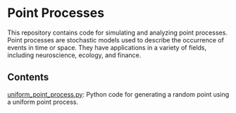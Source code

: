 # Point Processes
This repository contains code for simulating and analyzing point processes. Point processes are stochastic models used to describe the occurrence of events in time or space. They have applications in a variety of fields, including neuroscience, ecology, and finance.

## Contents
[uniform_point_process.py](./uniform_point_process.py): Python code for generating a random point using a uniform point process.
